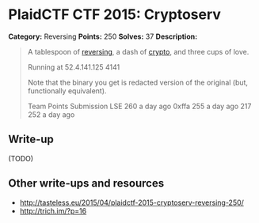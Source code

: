 # PlaidCTF CTF 2015: Cryptoserv

**Category:** Reversing
**Points:** 250
**Solves:** 37
**Description:**

> A tablespoon of [reversing](http://play.plaidctf.com/files/cryptoserv_redacted_2023c925bef7a45a177122b18662b19f.elf), a dash of [crypto](http://play.plaidctf.com/files/cryptoserv_9a13ae0c1436e3eaf6dbf6d84834108e.pcap), and three cups of love.
> 
> Running at 52.4.141.125 4141
> 
> Note that the binary you get is redacted version of the original (but, functionally equivalent).
> 
> 
> Team	Points	Submission
> LSE	260	a day ago
> 0xffa	255	a day ago
> 217	252	a day ago

## Write-up

(TODO)

## Other write-ups and resources

* <http://tasteless.eu/2015/04/plaidctf-2015-cryptoserv-reversing-250/>
* <http://trich.im/?p=16>
